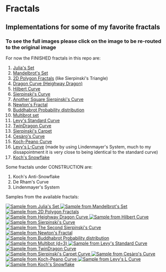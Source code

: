 # Fractals

## Implementations for some of my favorite fractals

### To see the full images please click on the image to be re-routed to the original image

For now the FINISHED fractals in this repo are:

1. <a href="#1">Julia's Set</a>
2. <a href="#2">Mandelbrot's Set</a>
3. <a href="#3">2D Polygon Fractals</a> (like Sierpinski's Triangle)
4. <a href="#4">Dragon Curve (Heighway Dragon)</a>
5. <a href="#5">Hilbert Curve</a>
6. <a href="#6">Sierpinski's Curve</a>
7. <a href="#7">Another Square Sierpinski's Curve</a>
8. <a href="#8">Newton's Fractal</a>
9. <a href="#9">Buddhabrot Probability distribution</a>
10. <a href="#10">Multibrot set</a>
11. <a href="#11">Levy's Standard Curve</a>
12. <a href="#12">TwinDragon Curve</a>
13. <a href="#13">Sierpinski's Carpet</a>
14. <a href="#14">Cesàro's Curve</a>
15. <a href="#15">Koch-Peano Curve</a>
16. <a href="#16">Levy's L-Curve</a> (made by using Lindenmayer's System, much to my dissapointment it is very close to being identical to the standard curve)
17. <a href="#16">Koch's Snowflake</a>

Some fractals under CONSTRUCTION are:

1. Koch's Anti-Snowflake
2. De Rham's Curve
3. Lindenmayer's System

Samples from the available fractals:

<a id="1" href = "https://github.com/Ahmed-5/fractals/blob/main/images/julia.png">
    <img alt="Sample from Julia's Set" src="https://github.com/Ahmed-5/fractals/blob/main/sample_images/julia.jpeg">
</a>

<a id="2" href = "https://github.com/Ahmed-5/fractals/blob/main/images/mandelbrot.png">
    <img alt="Sample from Mandelbrot's Set" src="https://github.com/Ahmed-5/fractals/blob/main/sample_images/mandelbrot.jpeg">
</a>

<a id="3" href = "https://github.com/Ahmed-5/fractals/blob/main/images/sierpinski_triangle.png">
    <img alt="Sample from 2D Polygon Fractals" src="https://github.com/Ahmed-5/fractals/blob/main/sample_images/sierpinski_triangle.jpeg">
</a>

<a id="4" href = "https://github.com/Ahmed-5/fractals/blob/main/images/dragon_curve.png">
    <img alt="Sample from Heighway Dragon Curve" src="https://github.com/Ahmed-5/fractals/blob/main/sample_images/dragon_curve.jpeg">
</a>

<a id="5" href = "https://github.com/Ahmed-5/fractals/blob/main/images/hilbert_curve.png">
    <img alt="Sample from Hilbert Curve" src="https://github.com/Ahmed-5/fractals/blob/main/sample_images/hilbert_curve.jpeg">
</a>

<a id="6" href = "https://github.com/Ahmed-5/fractals/blob/main/images/sierpinski_curve.png">
    <img alt="Sample from Sierpinski's Curve" src="https://github.com/Ahmed-5/fractals/blob/main/sample_images/sierpinski_curve.jpeg">
</a>

<a  id="7" href = "https://github.com/Ahmed-5/fractals/blob/main/images/another_sierpinski_curve.png">
    <img alt="Sample from The Second Sierpinski's Curve" src="https://github.com/Ahmed-5/fractals/blob/main/sample_images/another_sierpinski_curve.jpeg">
</a>

<a id="8" href = "https://github.com/Ahmed-5/fractals/blob/main/images/newton_fractal.png">
    <img alt="Sample from Newton's Fractal" src="https://github.com/Ahmed-5/fractals/blob/main/sample_images/newton_fractal.jpeg">
</a>

<a id="9" href = "https://github.com/Ahmed-5/fractals/blob/main/images/buddhabrot.png">
    <img alt="Sample from Buddhabrot Probability distribution" src="https://github.com/Ahmed-5/fractals/blob/main/sample_images/buddhabrot.jpeg">
</a>

<a id="10" href = "https://github.com/Ahmed-5/fractals/blob/main/images/tribrot.png">
    <img alt="Sample from Multibot (d=3)" src="https://github.com/Ahmed-5/fractals/blob/main/sample_images/tribrot.jpeg">
</a>

<a id="11" href = "https://github.com/Ahmed-5/fractals/blob/main/images/levy_standard_curve.png">
    <img alt="Sample from Levy's Standard Curve" src="https://github.com/Ahmed-5/fractals/blob/main/sample_images/levy_standard_curve.jpeg">
</a>

<a id="12" href = "https://github.com/Ahmed-5/fractals/blob/main/images/twindragon_curve.png">
    <img alt="Sample from TwinDragon Curve" src="https://github.com/Ahmed-5/fractals/blob/main/sample_images/twindragon_curve.jpeg">
</a>

<a id="13" href = "https://github.com/Ahmed-5/fractals/blob/main/images/sierpinski_carpet.png">
    <img alt="Sample from Sierpinski's Carpet Curve" src="https://github.com/Ahmed-5/fractals/blob/main/sample_images/sierpinski_carpet.jpeg">
</a>

<a id="14" href = "https://github.com/Ahmed-5/fractals/blob/main/images/cesaro_curve.png">
    <img alt="Sample from Cesàro's Curve" src="https://github.com/Ahmed-5/fractals/blob/main/sample_images/cesaro_curve.jpeg">
</a>

<a id="15" href = "https://github.com/Ahmed-5/fractals/blob/main/images/koch_peano_curve.png">
    <img alt="Sample from Koch-Peano Curve" src="https://github.com/Ahmed-5/fractals/blob/main/sample_images/koch_peano_curve.jpeg">
</a>

<a id="16" href = "https://github.com/Ahmed-5/fractals/blob/main/images/levy_L_curve.png">
    <img alt="Sample from Levy's L Curve" src="https://github.com/Ahmed-5/fractals/blob/main/sample_images/levy_L_curve.jpeg">
</a>

<a id="17" href = "https://github.com/Ahmed-5/fractals/blob/main/images/koch_snowflake.png">
    <img alt="Sample from Koch's Snowflake" src="https://github.com/Ahmed-5/fractals/blob/main/sample_images/koch_snowflake.jpeg">
</a>